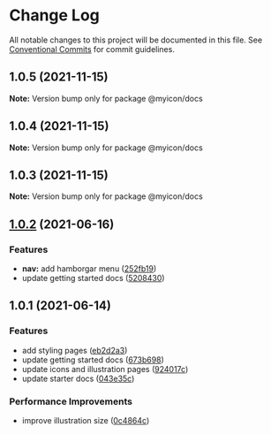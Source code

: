 # Change Log

All notable changes to this project will be documented in this file.
See [Conventional Commits](https://conventionalcommits.org) for commit guidelines.

## 1.0.5 (2021-11-15)

**Note:** Version bump only for package @myicon/docs





## 1.0.4 (2021-11-15)

**Note:** Version bump only for package @myicon/docs





## 1.0.3 (2021-11-15)

**Note:** Version bump only for package @myicon/docs





## [1.0.2](https://github.com/akbarnafisa/my-icon/compare/@myicon/docs@1.0.1...@myicon/docs@1.0.2) (2021-06-16)


### Features

* **nav:** add hamborgar menu ([252fb19](https://github.com/akbarnafisa/my-icon/commit/252fb1900d837d7aed53bfbfdd6ef6ae5b636faa))
* update getting started docs ([5208430](https://github.com/akbarnafisa/my-icon/commit/5208430d93e23a866a1c54df1f4e7ac2fe3cb28a))




## 1.0.1 (2021-06-14)


### Features

* add styling pages ([eb2d2a3](https://github.com/akbarnafisa/my-icon/commit/eb2d2a3c22260585818d2ae87301bc611f22f2bd))
* update getting started docs ([673b698](https://github.com/akbarnafisa/my-icon/commit/673b698c2502e451167a2de5ad463d010cd7725e))
* update icons and illustration pages ([924017c](https://github.com/akbarnafisa/my-icon/commit/924017cd78fe8f53b6e8126d2b6f618a21d92621))
* update starter docs ([043e35c](https://github.com/akbarnafisa/my-icon/commit/043e35c127fa866515f9ab4055d5bef195a46b89))


### Performance Improvements

* improve illustration size ([0c4864c](https://github.com/akbarnafisa/my-icon/commit/0c4864ccc43ad01d0488c461b70d7659f7e150cc))
